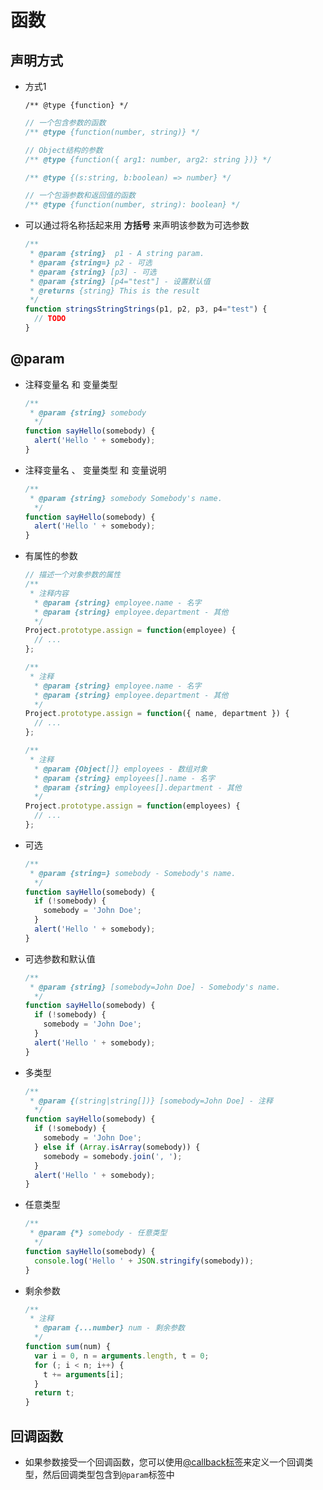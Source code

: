 # 函数

## 声明方式

+ 方式1

  ```JS
  /** @type {function} */
  ```

  ```js
  // 一个包含参数的函数
  /** @type {function(number, string)} */
  ```

  ```js
  // Object结构的参数
  /** @type {function({ arg1: number, arg2: string })} */

  /** @type {(s:string, b:boolean) => number} */
  ```

  ```js
  // 一个包涵参数和返回值的函数
  /** @type {function(number, string): boolean} */
  ```

+ 可以通过将名称括起来用 **方括号** 来声明该参数为可选参数

  ```js
  /**
   * @param {string}  p1 - A string param.
   * @param {string=} p2 - 可选
   * @param {string} [p3] - 可选
   * @param {string} [p4="test"] - 设置默认值
   * @returns {string} This is the result
   */
  function stringsStringStrings(p1, p2, p3, p4="test") {
    // TODO
  }
  ```

## @param

+ 注释变量名 和 变量类型

  ```js
  /**
   * @param {string} somebody
    */
  function sayHello(somebody) {
    alert('Hello ' + somebody);
  }
  ```

+ 注释变量名 、 变量类型 和 变量说明

  ```js
  /**
   * @param {string} somebody Somebody's name.
    */
  function sayHello(somebody) {
    alert('Hello ' + somebody);
  }
  ```

+ 有属性的参数

  ```js
  // 描述一个对象参数的属性
  /**
   * 注释内容
    * @param {string} employee.name - 名字
    * @param {string} employee.department - 其他
    */
  Project.prototype.assign = function(employee) {
    // ...
  };
  ```

  ```js
  /**
   * 注释
    * @param {string} employee.name - 名字
    * @param {string} employee.department - 其他
    */
  Project.prototype.assign = function({ name, department }) {
    // ...
  };
  ```

  ```js
  /**
   * 注释
    * @param {Object[]} employees - 数组对象
    * @param {string} employees[].name - 名字
    * @param {string} employees[].department - 其他
    */
  Project.prototype.assign = function(employees) {
    // ...
  };
  ```

+ 可选

  ```js
  /**
   * @param {string=} somebody - Somebody's name.
    */
  function sayHello(somebody) {
    if (!somebody) {
      somebody = 'John Doe';
    }
    alert('Hello ' + somebody);
  }
  ```

+ 可选参数和默认值

  ```js
  /**
   * @param {string} [somebody=John Doe] - Somebody's name.
    */
  function sayHello(somebody) {
    if (!somebody) {
      somebody = 'John Doe';
    }
    alert('Hello ' + somebody);
  }
  ```

+ 多类型

  ```js
  /**
   * @param {(string|string[])} [somebody=John Doe] - 注释
    */
  function sayHello(somebody) {
    if (!somebody) {
      somebody = 'John Doe';
    } else if (Array.isArray(somebody)) {
      somebody = somebody.join(', ');
    }
    alert('Hello ' + somebody);
  }
  ```

+ 任意类型

  ```js
  /**
   * @param {*} somebody - 任意类型
    */
  function sayHello(somebody) {
    console.log('Hello ' + JSON.stringify(somebody));
  }
  ```

+ 剩余参数

  ```js
  /**
   * 注释
    * @param {...number} num - 剩余参数
    */
  function sum(num) {
    var i = 0, n = arguments.length, t = 0;
    for (; i < n; i++) {
      t += arguments[i];
    }
    return t;
  }
  ```

## 回调函数

+ 如果参数接受一个回调函数，您可以使用[@callback](https://jsdoc.zcopy.site/tags-callback.html "@callback")[标签](https://jsdoc.zcopy.site/tags-callback.html "标签")来定义一个回调类型，然后回调类型包含到`@param`标签中
